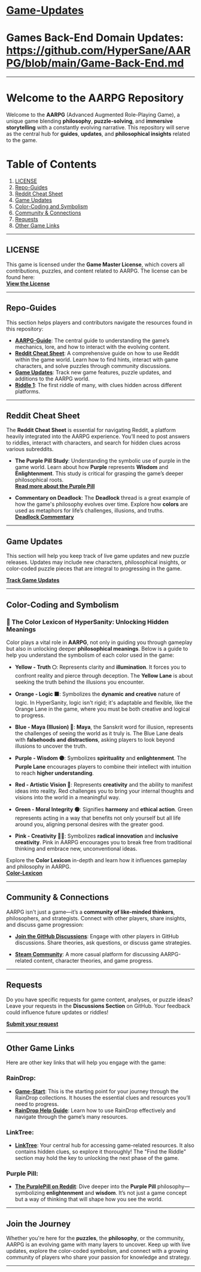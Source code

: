 # [Game-Updates](https://github.com/HyperSane/AARPG/blob/main/Game-Updates.md)

# Games Back-End Domain Updates: https://github.com/HyperSane/AARPG/blob/main/Game-Back-End.md
---

# Welcome to the AARPG Repository

Welcome to the **AARPG** (Advanced Augmented Role-Playing Game), a unique game blending **philosophy**, **puzzle-solving**, and **immersive storytelling** with a constantly evolving narrative. This repository will serve as the central hub for **guides**, **updates**, and **philosophical insights** related to the game.

# Table of Contents
1. [LICENSE](#license)
2. [Repo-Guides](#repo-guides)
3. [Reddit Cheat Sheet](#reddit-cheat-sheet)
4. [Game Updates](#game-updates)
5. [Color-Coding and Symbolism](#color-coding-and-symbolism)
6. [Community & Connections](#community-connections)
7. [Requests](#requests)
8. [Other Game Links](#other-game-links)

---

## LICENSE

This game is licensed under the **Game Master License**, which covers all contributions, puzzles, and content related to AARPG. The license can be found here:  
[**View the License**](https://github.com/HyperSane/Game-Master-License/blob/main/LICENSE.md)

---

## Repo-Guides

This section helps players and contributors navigate the resources found in this repository:

- [**AARPG-Guide**](https://github.com/HyperSane/AARPG/blob/main/AARPG-Guide.md): The central guide to understanding the game’s mechanics, lore, and how to interact with the evolving content.
- [**Reddit Cheat Sheet**](https://github.com/HyperSane/AARPG/blob/main/Reddit.md): A comprehensive guide on how to use Reddit within the game world. Learn how to find hints, interact with game characters, and solve puzzles through community discussions.
- [**Game Updates**](https://github.com/HyperSane/AARPG/blob/main/Game-Updates.md): Track new game features, puzzle updates, and additions to the AARPG world.
- [**Riddle 1**](https://github.com/HyperSane/AARPG/blob/main/Riddle1.md): The first riddle of many, with clues hidden across different platforms.

---

## Reddit Cheat Sheet

The **Reddit Cheat Sheet** is essential for navigating Reddit, a platform heavily integrated into the AARPG experience. You’ll need to post answers to riddles, interact with characters, and search for hidden clues across various subreddits.

- **The Purple Pill Study**: Understanding the symbolic use of purple in the game world. Learn about how **Purple** represents **Wisdom** and **Enlightenment**. This study is critical for grasping the game’s deeper philosophical roots.  
[**Read more about the Purple Pill**](https://www.reddit.com/r/HyperSanity/comments/1exw9d8/the_purplepill/?utm_source=share&utm_medium=web3x&utm_name=web3xcss&utm_term=1&utm_content=share_button)

- **Commentary on Deadlock**: The **Deadlock** thread is a great example of how the game's philosophy evolves over time. Explore how **colors** are used as metaphors for life’s challenges, illusions, and truths.  
[**Deadlock Commentary**](https://raindrop.io/HyperSane/dead-lock-47489985)

---

## Game Updates

This section will help you keep track of live game updates and new puzzle releases. Updates may include new characters, philosophical insights, or color-coded puzzle pieces that are integral to progressing in the game.

[**Track Game Updates**](https://github.com/HyperSane/AARPG/blob/main/Game-Updates.md)

---

## Color-Coding and Symbolism

### 🎨 The Color Lexicon of HyperSanity: Unlocking Hidden Meanings

Color plays a vital role in **AARPG**, not only in guiding you through gameplay but also in unlocking deeper **philosophical meanings**. Below is a guide to help you understand the symbolism of each color used in the game:

- **Yellow - Truth 🌕**: Represents clarity and **illumination**. It forces you to confront reality and pierce through deception. The **Yellow Lane** is about seeking the truth behind the illusions you encounter.
  
- **Orange - Logic 🟧**: Symbolizes the **dynamic and creative** nature of logic. In HyperSanity, logic isn't rigid; it's adaptable and flexible, like the Orange Lane in the game, where you must be both creative and logical to progress.

- **Blue - Maya (Illusion) 🔵**: **Maya**, the Sanskrit word for illusion, represents the challenges of seeing the world as it truly is. The Blue Lane deals with **falsehoods and distractions**, asking players to look beyond illusions to uncover the truth.

- **Purple - Wisdom 🟣**: Symbolizes **spirituality** and **enlightenment**. The **Purple Lane** encourages players to combine their intellect with intuition to reach **higher understanding**.

- **Red - Artistic Vision 🔴**: Represents **creativity** and the ability to manifest ideas into reality. Red challenges you to bring your internal thoughts and visions into the world in a meaningful way.

- **Green - Moral Integrity 🟢**: Signifies **harmony** and **ethical action**. Green represents acting in a way that benefits not only yourself but all life around you, aligning personal desires with the greater good.

- **Pink - Creativity 🌸🌺**: Symbolizes **radical innovation** and **inclusive creativity**. Pink in AARPG encourages you to break free from traditional thinking and embrace new, unconventional ideas.

Explore the **Color Lexicon** in-depth and learn how it influences gameplay and philosophy in AARPG.  
[**Color-Lexicon**](https://www.reddit.com/r/HyperSanity/comments/1f8yq18/wipdeadlock/)

---

## Community & Connections

AARPG isn't just a game—it’s a **community of like-minded thinkers**, philosophers, and strategists. Connect with other players, share insights, and discuss game progression:

- **[Join the GitHub Discussions](https://github.com/HyperSane/AARPG/discussions)**: Engage with other players in GitHub discussions. Share theories, ask questions, or discuss game strategies.
  
- **[Steam Community](https://steamcommunity.com/groups/Hyper-Sanity/discussions)**: A more casual platform for discussing AARPG-related content, character theories, and game progress.

---

## Requests

Do you have specific requests for game content, analyses, or puzzle ideas? Leave your requests in the **Discussions Section** on GitHub. Your feedback could influence future updates or riddles!

[**Submit your request**](https://github.com/HyperSane/AARPG/discussions)

---

## Other Game Links

Here are other key links that will help you engage with the game:

### **RainDrop**:
- **[Game-Start](https://raindrop.io/HyperSane/game-start-folders-below-47328679)**: This is the starting point for your journey through the RainDrop collections. It houses the essential clues and resources you’ll need to progress.
- **[RainDrop Help Guide](https://raindrop.io/HyperSane/rain-drop-help-click-this-47339671)**: Learn how to use RainDrop effectively and navigate through the game’s many resources.

### **LinkTree**:
- **[LinkTree](https://linktree.com/hypersane)**: Your central hub for accessing game-related resources. It also contains hidden clues, so explore it thoroughly! The "Find the Riddle" section may hold the key to unlocking the next phase of the game.

### **Purple Pill**:
- **[The PurplePill on Reddit](https://www.reddit.com/r/HyperSanity/comments/1exw9d8/the_purplepill/)**: Dive deeper into the **Purple Pill** philosophy—symbolizing **enlightenment** and **wisdom**. It’s not just a game concept but a way of thinking that will shape how you see the world.

---

## Join the Journey

Whether you're here for the **puzzles**, the **philosophy**, or the community, AARPG is an evolving game with many layers to uncover. Keep up with live updates, explore the color-coded symbolism, and connect with a growing community of players who share your passion for knowledge and strategy.

--- 

